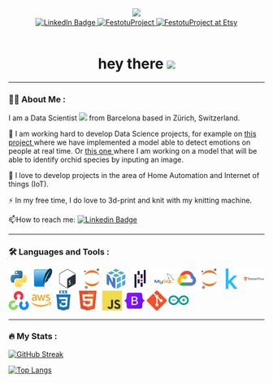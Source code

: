 <div id="header" align="center">
  <img src="https://media1.giphy.com/media/QuDgW7dXQfCZiWVXD4/giphy.gif" width="35%"/>
</div>

<div id="badges" align="center">
  <a href="https://www.linkedin.com/in/albagutierrezpedemonte">
    <img src="https://img.shields.io/badge/LinkedIn-blue?style=flat&logo=Linkedin&logoColor=white" alt="LinkedIn Badge" height="22"/>
  </a>
  <a href="https://www.festotuproject.com">
    <img src="https://img.shields.io/badge/Festotu-MyWebPage-orange" alt="FestotuProject" height="22"/>
  </a>
  <a href="https://www.festotuproject.etsy.com">
    <img src="https://img.shields.io/badge/Festotu%20at%20Etsy-MyStore-yellow" alt="FestotuProject at Etsy" height="22"/>
  </a>
</div>
<div id="badges" align="center">
  <img src="https://komarev.com/ghpvc/?username=albaguti&style=flat-square&color=blue" alt="" height="22"/>
</div>
<div align="center">
  <h1 style="border-bottom: none !important ">hey there
  <img src="https://media.giphy.com/media/hvRJCLFzcasrR4ia7z/giphy.gif" width="30px"/></h1>
</div>

---


### :woman_technologist: About Me :

I am a Data Scientist <img src="https://media.giphy.com/media/WUlplcMpOCEmTGBtBW/giphy.gif" width="30"> from Barcelona based in Zürich, Switzerland.

:telescope: I am working hard to develop Data Science projects, for example on <a href="https://github.com/albaguti/AIdentify_repo"> this project </a> where we have implemented a model able to detect emotions on people at real time. Or <a href="https://github.com/albaguti/OrchidsAIden"> this one </a> where I am working on a model that will be able to identify orchid species by inputing an image.

:seedling: I love to develop projects in the area of Home Automation and Internet of things (IoT). 

:zap: In my free time, I do love to 3d-print and knit with my knitting machine.

:mailbox:How to reach me: [![Linkedin Badge](https://img.shields.io/badge/LinkedIn-blue?style=flat&logo=Linkedin&logoColor=white)](https://www.linkedin.com/in/albagutierrezpedemonte/)

---


### :hammer_and_wrench: Languages and Tools :

<div>
  <img src="https://github.com/devicons/devicon/blob/master/icons/python/python-original.svg" title="Python" alt="Python" width="40" height="40"/>&nbsp;
  <img src="https://github.com/devicons/devicon/blob/master/icons/sqlite/sqlite-original.svg" title="SQLite" alt="SQLite" width="40" height="40"/>&nbsp;
  <img src="https://github.com/devicons/devicon/blob/master/icons/bash/bash-original.svg" title="Bash" alt="Bash" width="40" height="40"/>&nbsp;
  <img src="https://github.com/devicons/devicon/blob/master/icons/jupyter/jupyter-original.svg" title="Jupyter" alt="Jupyter" width="40" height="40"/>&nbsp;
  <img src="https://github.com/devicons/devicon/blob/master/icons/numpy/numpy-original.svg" title="numpy" alt="numpy" width="40" height="40"/>&nbsp;
  <img src="https://github.com/devicons/devicon/blob/master/icons/pandas/pandas-original.svg" title="pandas" alt="pandas" width="40" height="40"/>&nbsp;
  
  <img src="https://github.com/devicons/devicon/blob/master/icons/mysql/mysql-original-wordmark.svg" title="MySQL"  alt="MySQL" width="40" height="40"/>
  <img src="https://github.com/devicons/devicon/blob/master/icons/googlecloud/googlecloud-original.svg"  title="Googlecloud" alt="Googlecloud" width="40" height="40"/>
  <img src="https://github.com/devicons/devicon/blob/master/icons/jupyter/jupyter-original.svg"  title="Jupyter" alt="Jupyter" width="40" height="40"/>
  <img src="https://github.com/devicons/devicon/blob/master/icons/kaggle/kaggle-original.svg" title="Kaggle" alt="Kaggle " width="40" height="40"/>
  <img src="https://github.com/devicons/devicon/blob/master/icons/tensorflow/tensorflow-original-wordmark.svg" title="Tensorflow" alt="Tensorflow" width="40" height="40"/>
    <img src="https://github.com/devicons/devicon/blob/master/icons/opencv/opencv-original.svg" title="Opencv" alt="Opencv" width="40" height="40"/>
      <img src="https://github.com/devicons/devicon/blob/master/icons/amazonwebservices/amazonwebservices-plain-wordmark.svg" title="AWS" alt="AWS" width="40" height="40"/>
  <img src="https://github.com/devicons/devicon/blob/master/icons/css3/css3-plain-wordmark.svg"  title="CSS3" alt="CSS" width="40" height="40"/>&nbsp;
  <img src="https://github.com/devicons/devicon/blob/master/icons/html5/html5-original.svg" title="HTML5" alt="HTML" width="40" height="40"/>&nbsp;
  <img src="https://github.com/devicons/devicon/blob/master/icons/javascript/javascript-original.svg" title="JavaScript" alt="JavaScript" width="40" height="40"/>
  <img src="https://github.com/devicons/devicon/blob/master/icons/bootstrap/bootstrap-original.svg" title="Bootstrap" alt="Bootstrap" width="40" height="40"/>
  <img src="https://github.com/devicons/devicon/blob/master/icons/git/git-original.svg" title="Git" alt="Git" width="40" height="40"/>
  <img src="https://github.com/devicons/devicon/blob/master/icons/arduino/arduino-original.svg" title="Arduino" alt="Arduino" width="40" height="40"/>

</div>

---

### :fire: My Stats :

[![GitHub Streak](http://github-readme-streak-stats.herokuapp.com?user=albaguti&theme=dark&background=000000)](https://git.io/streak-stats)

[![Top Langs](https://github-readme-stats.vercel.app/api/top-langs/?username=albaguti&layout=compact&theme=vision-friendly-dark)](https://github.com/anuraghazra/github-readme-stats)
